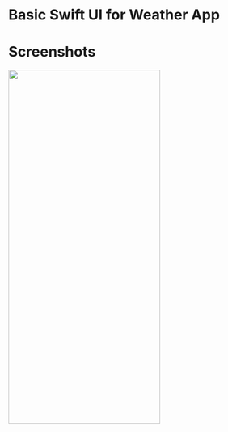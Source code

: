 # Basic Swift UI for Weather App

 
# Screenshots

<img src="https://github.com/HijbullahMahmud/SwiftUI-Weather-App/assets/21258853/5ad99c63-264e-4d9d-b252-33cde40223fa" data-canonical-src="https://github.com/HijbullahMahmud/SwiftUI-Weather-App/assets/21258853/5ad99c63-264e-4d9d-b252-33cde40223fa" width="300" height="700" />
